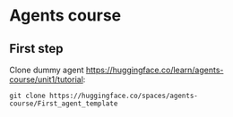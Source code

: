 # Agents course

## First step

Clone dummy agent https://huggingface.co/learn/agents-course/unit1/tutorial:

```
git clone https://huggingface.co/spaces/agents-course/First_agent_template
```
